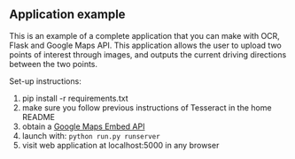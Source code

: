 ## Application example

This is an example of a complete application that you can make with OCR, Flask and Google Maps API. This application allows the user to upload two points of interest through images, and outputs the current driving directions between the two points.

Set-up instructions:

1. pip install -r requirements.txt
2. make sure you follow previous instructions of Tesseract in the home README
3. obtain a [Google Maps Embed API](https://console.developers.google.com)
4. launch with:
`python run.py runserver`
5. visit web application at localhost:5000 in any browser
